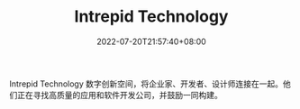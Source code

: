 ﻿---
weight: 
title: "Intrepid Technology"
description: "Intrepid Technology 数字创新空间，将企业家、开发者、设计师连接在一起"
date: 2022-07-20T21:57:40+08:00
lastmod: 2022-07-20T16:45:40+08:00
draft: false
authors: ["浮尘"]
featuredImage: "intrepid-technology.jpg"
link: "https://www.intrepid.com/"
tags: ["研究机构","Intrepid Technology"]
categories: ["navigation"]
navigation: ["研究机构"]
lightgallery: true
toc: true
pinned: false
recommend: false
recommend1: false
---
Intrepid Technology 数字创新空间，将企业家、开发者、设计师连接在一起。他们正在寻找高质量的应用和软件开发公司，并鼓励一同构建。
